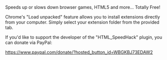 Speeds up or slows down browser games, HTML5 and more...
Totally Free!

Chrome's "Load unpacked" feature allows you to install extensions directly from your computer. Simply select your extension folder from the provided tab.

If you'd like to support the developer of the "HTML_SpeedHack" plugin, you can donate via PayPal:

https://www.paypal.com/donate/?hosted_button_id=WBGKBJ73EDAW2
